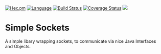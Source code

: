 [![Hex.pm](https://img.shields.io/hexpm/l/plug.svg)](http://www.apache.org/licenses/LICENSE-2.0)
[![Language](https://img.shields.io/badge/language-java%2Fkotlin-yellowgreen.svg)](https://www.google.nl/search?q=kotlin)
[![Build Status](https://travis-ci.org/Endran/simple-socket.svg?branch=master)](https://travis-ci.org/Endran/simple-socket)
[![Coverage Status](https://coveralls.io/repos/github/Endran/simple-socket/badge.svg?branch=master)](https://coveralls.io/github/Endran/simple-socket?branch=master)
[![](https://jitpack.io/v/endran/simple-socket.svg)](https://jitpack.io/#endran/simple-socket)

# Simple Sockets
A simple libary wrapping sockets, to communicate via nice Java Interfaces and Objects.

